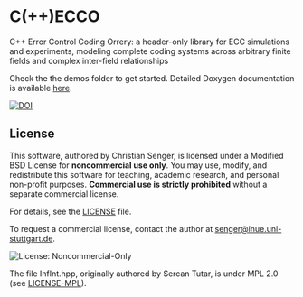 # C(++)ECCO
C++ Error Control Coding Orrery: a header-only library for ECC simulations and experiments, modeling complete coding systems across arbitrary finite fields and complex inter-field relationships

Check the the demos folder to get started. Detailed Doxygen documentation is available <a href="https://christiansenger.github.io/ecc/">here</a>.

<a href="https://doi.org/10.5281/zenodo.15685869"><img src="https://zenodo.org/badge/1003774077.svg" alt="DOI"></a>

## License

This software, authored by Christian Senger, is licensed under a Modified BSD License for **noncommercial use only**. You may use, modify, and redistribute this software for teaching, academic research, and personal non-profit purposes. **Commercial use is strictly prohibited** without a separate commercial license.

For details, see the [LICENSE](./LICENSE) file.

To request a commercial license, contact the author at [senger@inue.uni-stuttgart.de](mailto:senger@inue.uni-stuttgart.de).

![License: Noncommercial-Only](https://img.shields.io/badge/license-noncommercial--only-red)

The file InfInt.hpp, originally authored by Sercan Tutar, is under MPL 2.0 (see [LICENSE-MPL](./LICENSE-MPL)).
